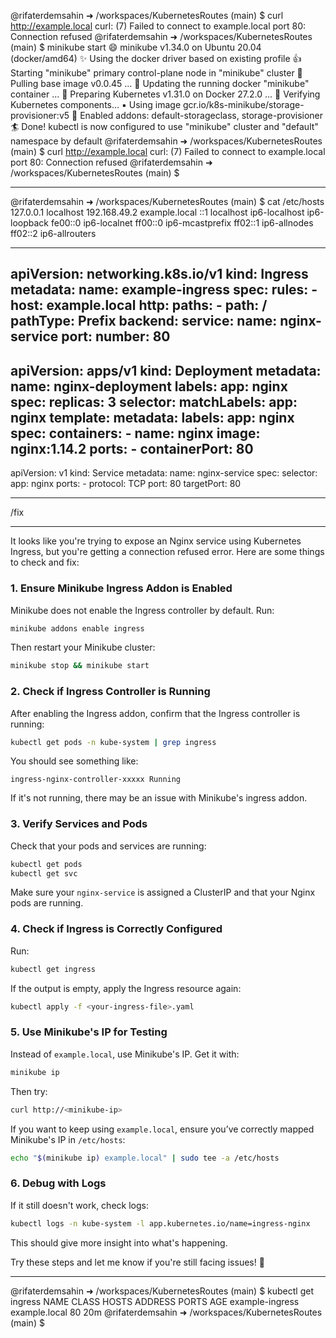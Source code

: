 @rifaterdemsahin ➜ /workspaces/KubernetesRoutes (main) $ curl http://example.local
curl: (7) Failed to connect to example.local port 80: Connection refused
@rifaterdemsahin ➜ /workspaces/KubernetesRoutes (main) $ minikube start
😄  minikube v1.34.0 on Ubuntu 20.04 (docker/amd64)
✨  Using the docker driver based on existing profile
👍  Starting "minikube" primary control-plane node in "minikube" cluster
🚜  Pulling base image v0.0.45 ...
🏃  Updating the running docker "minikube" container ...
🐳  Preparing Kubernetes v1.31.0 on Docker 27.2.0 ...
🔎  Verifying Kubernetes components...
    ▪ Using image gcr.io/k8s-minikube/storage-provisioner:v5
🌟  Enabled addons: default-storageclass, storage-provisioner
🏄  Done! kubectl is now configured to use "minikube" cluster and "default" namespace by default
@rifaterdemsahin ➜ /workspaces/KubernetesRoutes (main) $ curl http://example.local
curl: (7) Failed to connect to example.local port 80: Connection refused
@rifaterdemsahin ➜ /workspaces/KubernetesRoutes (main) $ 

---
@rifaterdemsahin ➜ /workspaces/KubernetesRoutes (main) $ cat /etc/hosts
127.0.0.1       localhost
192.168.49.2    example.local
::1     localhost ip6-localhost ip6-loopback
fe00::0 ip6-localnet
ff00::0 ip6-mcastprefix
ff02::1 ip6-allnodes
ff02::2 ip6-allrouters

---

apiVersion: networking.k8s.io/v1
kind: Ingress
metadata:
  name: example-ingress
spec:
  rules:
    - host: example.local
      http:
        paths:
          - path: /
            pathType: Prefix
            backend:
              service:
                name: nginx-service
                port:
                  number: 80
---


apiVersion: apps/v1
kind: Deployment
metadata:
  name: nginx-deployment
  labels:
    app: nginx
spec:
  replicas: 3
  selector:
    matchLabels:
      app: nginx
  template:
    metadata:
      labels:
        app: nginx
    spec:
      containers:
        - name: nginx
          image: nginx:1.14.2
          ports:
            - containerPort: 80
---

apiVersion: v1
kind: Service
metadata:
  name: nginx-service
spec:
  selector:
    app: nginx
  ports:
    - protocol: TCP
      port: 80
      targetPort: 80

---

/fix

---

It looks like you're trying to expose an Nginx service using Kubernetes Ingress, but you're getting a connection refused error. Here are some things to check and fix:

### **1. Ensure Minikube Ingress Addon is Enabled**
Minikube does not enable the Ingress controller by default. Run:
```sh
minikube addons enable ingress
```
Then restart your Minikube cluster:
```sh
minikube stop && minikube start
```

### **2. Check if Ingress Controller is Running**
After enabling the Ingress addon, confirm that the Ingress controller is running:
```sh
kubectl get pods -n kube-system | grep ingress
```
You should see something like:
```
ingress-nginx-controller-xxxxx Running
```
If it's not running, there may be an issue with Minikube's ingress addon.

### **3. Verify Services and Pods**
Check that your pods and services are running:
```sh
kubectl get pods
kubectl get svc
```
Make sure your `nginx-service` is assigned a ClusterIP and that your Nginx pods are running.

### **4. Check if Ingress is Correctly Configured**
Run:
```sh
kubectl get ingress
```
If the output is empty, apply the Ingress resource again:
```sh
kubectl apply -f <your-ingress-file>.yaml
```

### **5. Use Minikube's IP for Testing**
Instead of `example.local`, use Minikube's IP. Get it with:
```sh
minikube ip
```
Then try:
```sh
curl http://<minikube-ip>
```

If you want to keep using `example.local`, ensure you’ve correctly mapped Minikube's IP in `/etc/hosts`:
```sh
echo "$(minikube ip) example.local" | sudo tee -a /etc/hosts
```

### **6. Debug with Logs**
If it still doesn't work, check logs:
```sh
kubectl logs -n kube-system -l app.kubernetes.io/name=ingress-nginx
```
This should give more insight into what's happening.

Try these steps and let me know if you're still facing issues! 🚀

---

@rifaterdemsahin ➜ /workspaces/KubernetesRoutes (main) $ kubectl get ingress
NAME              CLASS    HOSTS           ADDRESS   PORTS   AGE
example-ingress   <none>   example.local             80      20m
@rifaterdemsahin ➜ /workspaces/KubernetesRoutes (main) $ 

